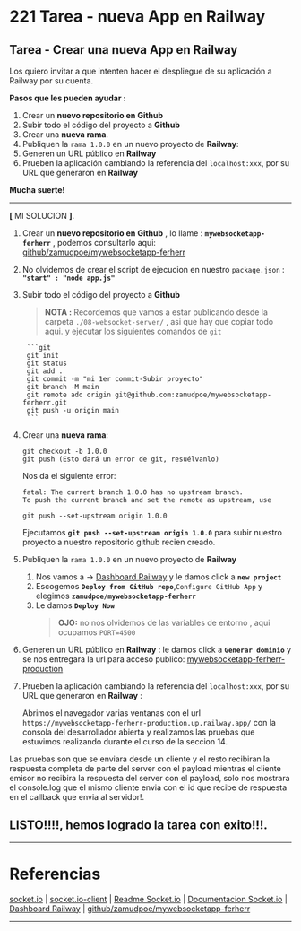 # 221 Tarea - nueva App en Railway

## Tarea - Crear una nueva App en Railway

Los quiero invitar a que intenten hacer el despliegue de su aplicación a Railway por su cuenta.

**Pasos que les pueden ayudar :**

1. Crear un **nuevo repositorio en Github**
1. Subir todo el código del proyecto a **Github** 
1. Crear una **nueva rama**.
1. Publiquen la ``rama 1.0.0`` en un nuevo proyecto de **Railway**:   
1. Generen un URL público en **Railway**
1. Prueben la aplicación cambiando la referencia del ``localhost:xxx``, por su URL que generaron en **Railway**

**Mucha suerte!**

--- 
**[** MI SOLUCION **]**.

1. Crear un **nuevo repositorio en Github** , lo llame : **``mywebsocketapp-ferherr``** , podemos consultarlo aqui: [github/zamudpoe/mywebsocketapp-ferherr] 
1. No olvidemos de crear el script de ejecucion en nuestro ``package.json`` : **``"start" : "node app.js"``**
1. Subir todo el código del proyecto a **Github**
    > **NOTA :** Recordemos que vamos a estar publicando desde la carpeta ``./08-websocket-server/`` , asi que hay que copiar todo aqui. y ejecutar los siguientes comandos de ``git``

        ```git
        git init    
        git status
        git add .
        git commit -m "mi 1er commit-Subir proyecto"
        git branch -M main
        git remote add origin git@github.com:zamudpoe/mywebsocketapp-ferherr.git
        git push -u origin main
        ```
1. Crear una **nueva rama**: 

    ```git
    git checkout -b 1.0.0
    git push (Esto dará un error de git, resuélvanlo)
    ```
    Nos da el siguiente error: 
    
    ```git
    fatal: The current branch 1.0.0 has no upstream branch.
    To push the current branch and set the remote as upstream, use

    git push --set-upstream origin 1.0.0
    ```
    Ejecutamos **``git push --set-upstream origin 1.0.0``**  para subir nuestro proyecto a nuestro repositorio github recien creado.

1. Publiquen la ``rama 1.0.0`` en un nuevo proyecto de **Railway**

    1. Nos vamos a -> [Dashboard Railway] y le damos click a **``new project``** 
    2. Escogemos **``Deploy from GitHub repo``**,``Configure GitHub App`` y elegimos **``zamudpoe/mywebsocketapp-ferherr``** 
    3. Le damos **``Deploy Now``** 
        > **OJO:** no nos olvidemos de las variables de entorno , aqui ocupamos ``PORT=4500`` 

1. Generen un URL público en **Railway** : le damos click a **``Generar dominio``** y se nos entregara la url para acceso publico: [mywebsocketapp-ferherr-production] 
 
1. Prueben la aplicación cambiando la referencia del ``localhost:xxx``, por su URL que generaron en **Railway** : 

    Abrimos el navegador varias ventanas con el url ``https://mywebsocketapp-ferherr-production.up.railway.app/`` con la consola del desarrollador abierta y realizamos las pruebas que estuvimos realizando durante el curso de la seccion 14.

Las pruebas son que se enviara desde un cliente y el resto recibiran la respuesta completa de parte del server con el payload mientras el cliente emisor no recibira la respuesta del server con el payload, solo nos mostrara el console.log que el mismo cliente envia con el id que recibe de respuesta en el callback que envia al servidor!.


## **LISTO!!!!**, hemos logrado la tarea con exito!!!.


----
# Referencias
[socket.io] | 
[socket.io-client]  | 
[Readme Socket.io]  | 
[Documentacion Socket.io]  | 
[Dashboard Railway]  | 
[github/zamudpoe/mywebsocketapp-ferherr] 


---
[socket.io]:(https://www.npmjs.com/package/socket.io)
[socket.io-client]:(https://www.npmjs.com/package/socket.io-client)
[Readme Socket.io]:(github.com/socketio/socket.io#readme)
[Documentacion Socket.io]:(https://socket.io/docs/)
[Dashboard Railway]:(https://railway.app/dashboard)
[mywebsocketapp-ferherr-production]:(https://mywebsocketapp-ferherr-production.up.railway.app/)
[github/zamudpoe/mywebsocketapp-ferherr]:(https://github.com/zamudpoe/mywebsocketapp-ferherr)




